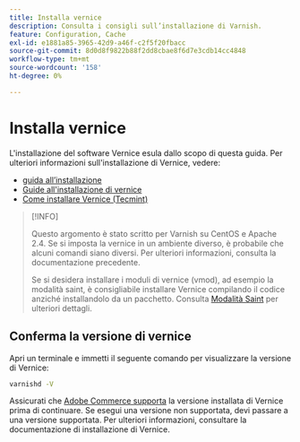 ```yaml
---
title: Installa vernice
description: Consulta i consigli sull’installazione di Varnish.
feature: Configuration, Cache
exl-id: e1881a85-3965-42d9-a46f-c2f5f20fbacc
source-git-commit: 8d0d8f9822b88f2dd8cbae8f6d7e3cdb14cc4848
workflow-type: tm+mt
source-wordcount: '158'
ht-degree: 0%

---
```


# Installa vernice

L&#39;installazione del software Vernice esula dallo scopo di questa guida. Per ulteriori informazioni sull&#39;installazione di Vernice, vedere:

- [guida all’installazione](https://www.varnish-software.com/developers/tutorials/installing-varnish-ubuntu/)
- [Guide all&#39;installazione di vernice](https://www.varnish-cache.org/docs)
- [Come installare Vernice (Tecmint)](https://www.tecmint.com/install-varnish-cache-web-accelerator/)

>[!INFO]
>
>Questo argomento è stato scritto per Varnish su CentOS e Apache 2.4. Se si imposta la vernice in un ambiente diverso, è probabile che alcuni comandi siano diversi. Per ulteriori informazioni, consulta la documentazione precedente.
>
>Se si desidera installare i moduli di vernice (vmod), ad esempio la modalità saint, è consigliabile installare Vernice compilando il codice anziché installandolo da un pacchetto. Consulta [Modalità Saint](config-varnish-advanced.md#saint-mode) per ulteriori dettagli.

## Conferma la versione di vernice

Apri un terminale e immetti il seguente comando per visualizzare la versione di Vernice:

```bash
varnishd -V
```

Assicurati che [Adobe Commerce supporta](../../installation/system-requirements.md) la versione installata di Vernice prima di continuare. Se esegui una versione non supportata, devi passare a una versione supportata. Per ulteriori informazioni, consultare la documentazione di installazione di Vernice.
